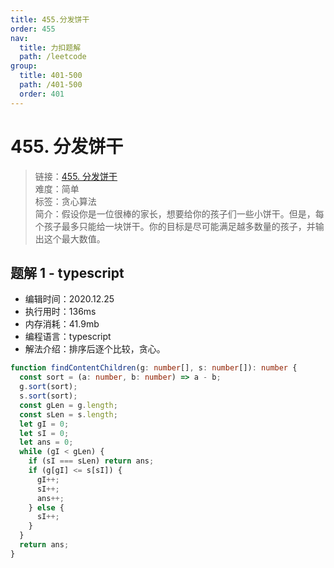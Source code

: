 ```yaml
---
title: 455.分发饼干
order: 455
nav:
  title: 力扣题解
  path: /leetcode
group:
  title: 401-500
  path: /401-500
  order: 401
---
```


# 455. 分发饼干

> 链接：[455. 分发饼干](https://leetcode-cn.com/problems/assign-cookies/)  
> 难度：简单  
> 标签：贪心算法  
> 简介：假设你是一位很棒的家长，想要给你的孩子们一些小饼干。但是，每个孩子最多只能给一块饼干。你的目标是尽可能满足越多数量的孩子，并输出这个最大数值。

## 题解 1 - typescript

- 编辑时间：2020.12.25
- 执行用时：136ms
- 内存消耗：41.9mb
- 编程语言：typescript
- 解法介绍：排序后逐个比较，贪心。

```typescript
function findContentChildren(g: number[], s: number[]): number {
  const sort = (a: number, b: number) => a - b;
  g.sort(sort);
  s.sort(sort);
  const gLen = g.length;
  const sLen = s.length;
  let gI = 0;
  let sI = 0;
  let ans = 0;
  while (gI < gLen) {
    if (sI === sLen) return ans;
    if (g[gI] <= s[sI]) {
      gI++;
      sI++;
      ans++;
    } else {
      sI++;
    }
  }
  return ans;
}
```
